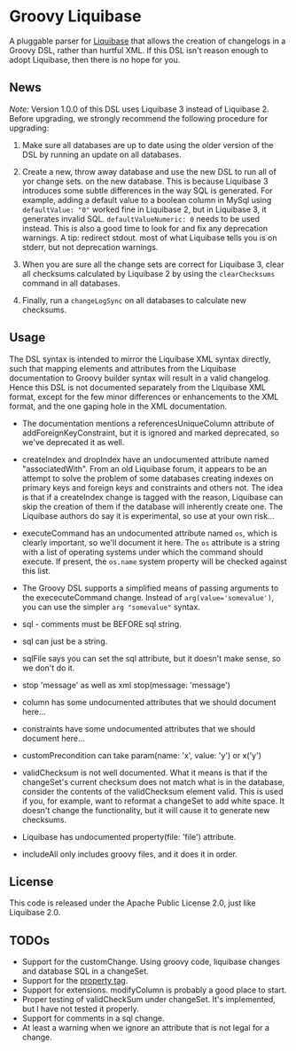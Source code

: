 # Groovy Liquibase
A pluggable parser for [Liquibase](http://liquibase.org) that allows the
creation of changelogs in a Groovy DSL, rather than hurtful XML. If this DSL
isn't reason enough to adopt Liquibase, then there is no hope for you.

## News
*Note:* Version 1.0.0 of this DSL uses Liquibase 3 instead of Liquibase 2.
Before upgrading, we strongly recommend the following procedure for upgrading:

 1. Make sure all databases are up to date using the older version of the
    DSL by running an update on all databases.

 2. Create a new, throw away database and use the new DSL to run all of yor
    change sets. on the new database.  This is because Liquibase 3 introduces
    some subtle differences in the way SQL is generated.  For example, adding a
    default value to a boolean column in MySql using ```defaultValue: "0"```
    worked fine in Liquibase 2, but in Liquibase 3, it generates invalid SQL.
    ```defaultValueNumeric: 0``` needs to be used instead.  This is also a good
    time to look for and fix any deprecation warnings.  A tip: redirect stdout.
    most of what Liquibase tells you is on stderr, but not deprecation warnings.
 3. When you are sure all the change sets are correct for Liquibase 3, clear
    all checksums calculated by Liquibase 2 by using the ```clearChecksums```
    command in all databases.

 4. Finally, run a ```changeLogSync``` on all databases to calculate new
    checksums.

## Usage
The DSL syntax is intended to mirror the Liquibase XML syntax directly, such
that mapping elements and attributes from the Liquibase documentation to Groovy
builder syntax will result in a valid changelog. Hence this DSL is not
documented separately from the Liquibase XML format, except for the few minor
differences or enhancements to the XML format, and the one gaping hole in the
XML documentation.

- The documentation mentions a referencesUniqueColumn attribute of
  addForeignKeyConstraint, but it is ignored and marked deprecated, so we've
  deprecated it as well.
- createIndex and dropIndex have an undocumented attribute named "associatedWith".
  From an old Liquibase forum, it appears to be an attempt to solve the problem
  of some databases creating indexes on primary keys and foreign keys and
  constraints and others not.  The idea is that if a createIndex change is
  tagged with the reason, Liquibase can skip the creation of them if the
  database will inherently create one.  The Liquibase authors do say it is
  experimental, so use at your own risk...
- executeCommand has an undocumented attribute named ```os```, which is clearly
  important, so we'll document it here.  The ```os``` attribute is a string with
  a list of operating systems under which the command should execute.  If
  present, the ```os.name``` system property will be checked against this list.
- The Groovy DSL supports a simplified means of passing arguments to the
  exececuteCommand change.  Instead of ```arg(value='somevalue')```, you can use
  the simpler ```arg "somevalue"``` syntax.


- sql - comments must be BEFORE sql string.
- sql can just be a string.
- sqlFile says you can set the sql attribute, but it doesn't make sense, so
    we don't do it.
- stop 'message'  as well as xml stop(message: 'message')
- column has some undocumented attributes that we should document here...
- constraints have some undocumented attributes that we should document here...
- customPrecondition can take param(name: 'x', value: 'y') or x('y')
- validChecksum is not well documented.  What it means is that if the changeSet's
  current checksum does not match what is in the database, consider the contents
  of the validChecksum element valid.  This is used if you, for example, want
  to reformat a changeSet to add white space.  It doesn't change the functionality,
  but it will cause it to generate new checksums.
- Liquibase has undocumented property(file: 'file') attribute.
- includeAll only includes groovy files, and it does it in order.

## License
This code is released under the Apache Public License 2.0, just like Liquibase 2.0.

## TODOs

 * Support for the customChange. Using groovy code, liquibase changes and database SQL in a changeSet.
 * Support for the [property tag](http://www.liquibase.org/manual/changelog_parameters).
 * Support for extensions. modifyColumn is probably a good place to start.
 * Proper testing of validCheckSum under changeSet. It's implemented, but I have not tested it properly.
 * Support for comments in a sql change.
 * At least a warning when we ignore an attribute that is not legal for a change.
